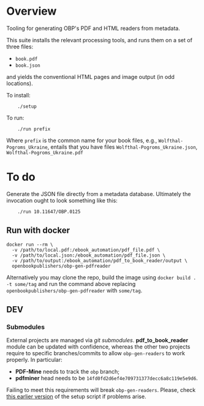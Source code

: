 
# Overview

Tooling for generating OBP's PDF and HTML readers from metadata.

This suite installs the relevant processing tools, and runs them on a
set of three files:

* `book.pdf`
* `book.json`

and yields the conventional HTML pages and image output (in odd locations).

To install:

```
    ./setup
```

To run:
```
    ./run prefix
```

Where `prefix` is the common name for your book files, e.g., `Wolfthal-Pogroms_Ukraine`, entails that you have files `Wolfthal-Pogroms_Ukraine.json`,
`Wolfthal-Pogroms_Ukraine.pdf`

# To do

Generate the JSON file directly from a metadata database. Ultimately the
invocation ought to look something like this:
```
    ./run 10.11647/OBP.0125
```

## Run with docker
```
docker run --rm \
  -v /path/to/local.pdf:/ebook_automation/pdf_file.pdf \
  -v /path/to/local.json:/ebook_automation/pdf_file.json \
  -v /path/to/output:/ebook_automation/pdf_to_book_reader/output \
  openbookpublishers/obp-gen-pdfreader
```

Alternatively you may clone the repo, build the image using `docker build . -t some/tag` and run the command above replacing `openbookpublishers/obp-gen-pdfreader` with `some/tag`.

## DEV
### Submodules
External projects are managed via _git submodules_. **pdf_to_book_reader** module can be updated with confidence, whereas the other two projects require to specific branches/commits to allow `obp-gen-readers` to work properly. In particular:
 -  **PDF-Mine** needs to track the `obp` branch;
 -  **pdfminer** head needs to be `14fd0fd2d6ef4e709731377decc6a8c119e5e9d6`.

Failing to meet this requirements will break `obp-gen-readers`. Please, check [this earlier version](https://github.com/OpenBookPublishers/obp-gen-readers/blob/f730a287ec80b4c808c1d2d36ccd12d27a7c7aba/setup) of the setup script if problems arise.

